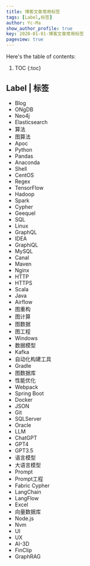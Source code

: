 ```yaml
---
title: 博客文章常用标签
tags: [Label,标签]
author: Yc-Ma
show_author_profile: true
key: 2020-01-01-博客文章常用标签
pageview: true
---
```


Here's the table of contents:
1. TOC
{:toc}

## Label | 标签
- Blog
- ONgDB
- Neo4j
- Elasticsearch
- 算法
- 图算法
- Apoc
- Python
- Pandas
- Anaconda
- Shell
- CentOS
- Regex
- TensorFlow
- Hadoop
- Spark
- Cypher
- Geequel
- SQL
- Linux
- GraphQL
- IDEA
- GraphiQL
- MySQL
- Canal
- Maven
- Nginx
- HTTP
- HTTPS
- Scala
- Java
- Airflow
- 图重构
- 图计算
- 图数据
- 图工程
- Windows
- 数据模型
- Kafka
- 自动化构建工具
- Gradle
- 图数据库
- 性能优化
- Webpack
- Spring Boot
- Docker
- JSON
- Git
- SQLServer
- Oracle
- LLM
- ChatGPT
- GPT4
- GPT3.5
- 语言模型
- 大语言模型
- Prompt
- Prompt工程
- Fabric Cypher
- LangChain
- LangFlow
- Excel
- 向量数据库
- Node.js
- Nvm
- UI
- UX
- AI-3D
- FinClip
- GraphRAG
